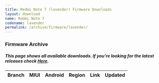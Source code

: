 ```yaml
---
title: Redmi Note 7 (lavender) Firmware Downloads
layout: download
name: Redmi Note 7
codename: lavender
permalink: /archive/firmware/lavender/
---
```


### Firmware Archive
##### This page shows all available downloads. If you're looking for the latest releases check [Here](/firmware/lavender/).

<div class="table-responsive-md" id="table-wrapper">
<table id="firmware" class="display dt-responsive nowrap compact table table-striped table-hover table-sm">
    <thead class="thead-dark">
        <tr>
            <th>Branch</th>
            <th>MIUI</th>
            <th>Android</th>
            <th>Region</th>
            <th>Link</th>
            <th>Updated</th>
        </tr>
    </thead>
    <script>loadFirmwareDownloads('lavender', 'full')</script>
</table>
</div>
